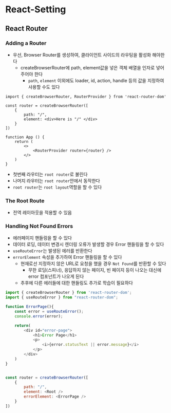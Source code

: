 # React-Setting

## React Router

### Adding a Router

- 우선, Browser Router를 생성하여, 클라이언트 사이드의 라우팅을 활성화 해야한다
    - createBrowserRouter에 path, element값을 넣은 객체 배열을 인자로 넣어주어야 한다
        - `path`, `element` 이외에도 loader, id, action, handle 등의 값을 지정하여 사용할 수도 있다
```tsx
import { createBrowserRouter, RouterProvider } from 'react-router-dom'

const router = createBrowserRouter([
    {
        path: "/",
        element: <div>Here is "/" </div>
    }
])

function App () {
    return (
        <>
            <RouterProvider router={router} />
        </>
    )
}
```

- 첫번째 라우터는 `root router`로 불린다
- 나머지 라우터는 `root router`안에서 동작한다
- `root router`는 `root layout`역할을 할 수 있다

### The Root Route

- 전역 레이아웃을 적용할 수 있음

### Handling Not Found Errors

- 에러페이지 핸들링을 할 수 있다
- 데이터 로딩, 데이터 변경시 렌더링 오류가 발생할 경우 Error 핸들링을 할 수 있다
- `useRouteError`는 발생된 에러를 반환한다
- `errorElement` 속성을 추가하여 Error 핸들링을 할 수 있다
    - 현재로선 지정하지 않은 URL로 요청을 했을 경우 `Not Found`를 반환할 수 있다
        - 무한 로딩(스피너), 응답하지 않는 페이지, 빈 페이지 등이 나오는 대신에 error 컴포넌트가 나오게 된다
    - 추후에 다른 에러들에 대한 핸들링도 추가로 학습이 필요하다


```js
import { createBrowserRouter } from 'react-router-dom';
import { useRouteError } from "react-router-dom";

function ErrorPage(){
    const error = useRouteError();
    console.error(error);

    return(
        <div id="error-page">
            <h1>Error Page</h1>
            <p>
                <i>{error.statusText || error.message}</i>
            </p>
        </div>
    )
}


const router = createBrowserRouter([
    {
        path: "/",
        element: <Root />
        errorElement: <ErrorPage />
    }
])
```